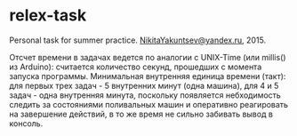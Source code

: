 # relex-task
Personal task for summer practice.
NikitaYakuntsev@yandex.ru, 2015.

Отсчет времени в задачах ведется по аналогии с UNIX-Time (или millis() из Arduino): считается количество секунд, прошедших с момента запуска программы.
Минимальная внутренняя единица времени (такт): для первых трех задач - 5 внутренних минут (одна машина), для 4 и 5 задач - одна внутренняя минута, поскольку появляется небходимость следить за состояниями поливальных машин и оперативно реагировать на завершение действий, в то же время не сильно забивать вывод в консоль.

